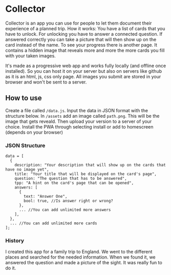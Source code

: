 # Collector

Collector is an app you can use for people to let them document their experience of a planned trip. How it works: You have a list of cards that you have to unlock. For unlocking you have to answer a connected question. If answered correctly you can take a picture that will then show up on the card instead of the name. To see your progress there is another page. It contains a hidden image that reveals more and more the more cards you fill with your taken images.

It's made as a progressive web app and works fully locally (and offline once installed). So you can host it on your server but also on servers like github as it is an html, js, css only page. All images you submit are stored in your browser and won't be sent to a server.

## How to use

Create a file called `/data.js`. Input the data in JSON format with the structure below. In `/assets` add an image called `path.png`. This will be the image that gets reveald. Then upload your version to a server of your choice. Install the PWA through selecting install or add to homescreen (depends on your browser)

### JSON Structure

```
data = [
  {
    description: "Your description that will show up on the cards that have no image yet",
    title: "Your title that will be displayed on the card's page",
    question: "The question that has to be answered",
    tpp: "A hint on the card's page that can be opened",
    answers: [
      {
        text: "Answer One",
        bool: true, //Is answer right or wrong?
      },
      ... //You can add unlimited more answers
    ],
  },
  ... //You can add unlimited more cards
];
```

### History

I created this app for a family trip to England. We went to the different places and searched for the needed information. When we found it, we answered the question and made a picture of the sight. It was really fun to do it.
